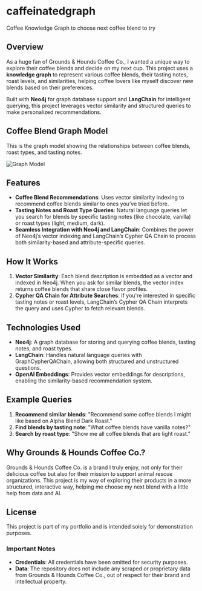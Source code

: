 # caffeinatedgraph
Coffee Knowledge Graph to choose next coffee blend to try

## Overview
As a huge fan of Grounds & Hounds Coffee Co., I wanted a unique way to explore their coffee blends and decide on my next cup. This project uses a **knowledge graph** to represent various coffee blends, their tasting notes, roast levels, and similarities, helping coffee lovers like myself discover new blends based on their preferences.

Built with **Neo4j** for graph database support and **LangChain** for intelligent querying, this project leverages vector similarity and structured queries to make personalized recommendations.

## Coffee Blend Graph Model

This is the graph model showing the relationships between coffee blends, roast types, and tasting notes.

![Graph Model](graph.png)


## Features
- **Coffee Blend Recommendations**: Uses vector similarity indexing to recommend coffee blends similar to ones you’ve tried before.
- **Tasting Notes and Roast Type Queries**: Natural language queries let you search for blends by specific tasting notes (like chocolate, vanilla) or roast types (light, medium, dark).
- **Seamless Integration with Neo4j and LangChain**: Combines the power of Neo4j’s vector indexing and LangChain’s Cypher QA Chain to process both similarity-based and attribute-specific queries.

## How It Works
1. **Vector Similarity**: Each blend description is embedded as a vector and indexed in Neo4j. When you ask for similar blends, the vector index returns coffee blends that share close flavor profiles.
2. **Cypher QA Chain for Attribute Searches**: If you're interested in specific tasting notes or roast levels, LangChain’s Cypher QA Chain interprets the query and uses Cypher to fetch relevant blends.

## Technologies Used
- **Neo4j**: A graph database for storing and querying coffee blends, tasting notes, and roast types.
- **LangChain**: Handles natural language queries with GraphCypherQAChain, allowing both structured and unstructured questions.
- **OpenAI Embeddings**: Provides vector embeddings for descriptions, enabling the similarity-based recommendation system.

## Example Queries
1. **Recommend similar blends**: "Recommend some coffee blends I might like based on Alpha Blend Dark Roast."
2. **Find blends by tasting note**: "What coffee blends have vanilla notes?"
3. **Search by roast type**: "Show me all coffee blends that are light roast."

## Why Grounds & Hounds Coffee Co.?
Grounds & Hounds Coffee Co. is a brand I truly enjoy, not only for their delicious coffee but also for their mission to support animal rescue organizations. This project is my way of exploring their products in a more structured, interactive way, helping me choose my next blend with a little help from data and AI.

## License
This project is part of my portfolio and is intended solely for demonstration purposes. 

### Important Notes

- **Credentials**: All credentials have been omitted for security purposes.
- **Data**: The repository does not include any scraped or proprietary data from Grounds & Hounds Coffee Co., out of respect for their brand and intellectual property.

